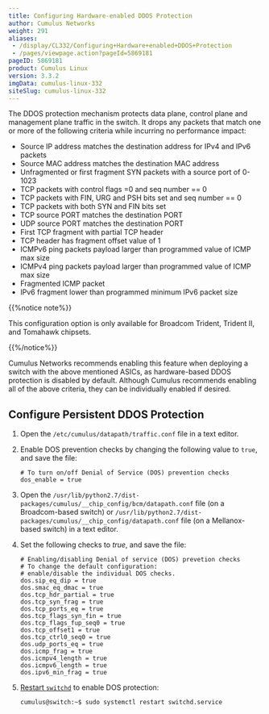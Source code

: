 ```yaml
---
title: Configuring Hardware-enabled DDOS Protection
author: Cumulus Networks
weight: 291
aliases:
 - /display/CL332/Configuring+Hardware+enabled+DDOS+Protection
 - /pages/viewpage.action?pageId=5869181
pageID: 5869181
product: Cumulus Linux
version: 3.3.2
imgData: cumulus-linux-332
siteSlug: cumulus-linux-332
---
```

The DDOS protection mechanism protects data plane, control plane and
management plane traffic in the switch. It drops any packets that match
one or more of the following criteria while incurring no performance
impact:

  - Source IP address matches the destination address for IPv4 and IPv6
    packets
  - Source MAC address matches the destination MAC address
  - Unfragmented or first fragment SYN packets with a source port of
    0-1023
  - TCP packets with control flags =0 and seq number == 0
  - TCP packets with FIN, URG and PSH bits set and seq number == 0
  - TCP packets with both SYN and FIN bits set
  - TCP source PORT matches the destination PORT
  - UDP source PORT matches the destination PORT
  - First TCP fragment with partial TCP header
  - TCP header has fragment offset value of 1
  - ICMPv6 ping packets payload larger than programmed value of ICMP max
    size
  - ICMPv4 ping packets payload larger than programmed value of ICMP max
    size
  - Fragmented ICMP packet
  - IPv6 fragment lower than programmed minimum IPv6 packet size

{{%notice note%}}

This configuration option is only available for Broadcom Trident,
Trident II, and Tomahawk chipsets.

{{%/notice%}}

Cumulus Networks recommends enabling this feature when deploying a
switch with the above mentioned ASICs, as hardware-based DDOS protection
is disabled by default. Although Cumulus recommends enabling all of the
above criteria, they can be individually enabled if desired.

## Configure Persistent DDOS Protection

1.  Open the `/etc/cumulus/datapath/traffic.conf` file in a text editor.

2.  Enable DOS prevention checks by changing the following value to
    `true`, and save the file:
    
        # To turn on/off Denial of Service (DOS) prevention checks
        dos_enable = true

3.  Open the
    `/usr/lib/python2.7/dist-packages/cumulus/__chip_config/bcm/datapath.conf`
    file (on a Broadcom-based switch) or
    `/usr/lib/python2.7/dist-packages/cumulus/__chip_config/datapath.conf`
    file (on a Mellanox-based switch) in a text editor.

4.  Set the following checks to *true*, and save the file:
    
        # Enabling/disabling Denial of service (DOS) prevetion checks
        # To change the default configuration:
        # enable/disable the individual DOS checks.
        dos.sip_eq_dip = true
        dos.smac_eq_dmac = true
        dos.tcp_hdr_partial = true
        dos.tcp_syn_frag = true
        dos.tcp_ports_eq = true
        dos.tcp_flags_syn_fin = true
        dos.tcp_flags_fup_seq0 = true
        dos.tcp_offset1 = true
        dos.tcp_ctrl0_seq0 = true
        dos.udp_ports_eq = true
        dos.icmp_frag = true
        dos.icmpv4_length = true
        dos.icmpv6_length = true
        dos.ipv6_min_frag = true

5.  [Restart `switchd`](https://docs.cumulusnetworks.com/cumulus-linux/System-Configuration/Configuring-switchd/#restart-switchd) 
    to enable DOS protection:
    
        cumulus@switch:~$ sudo systemctl restart switchd.service
